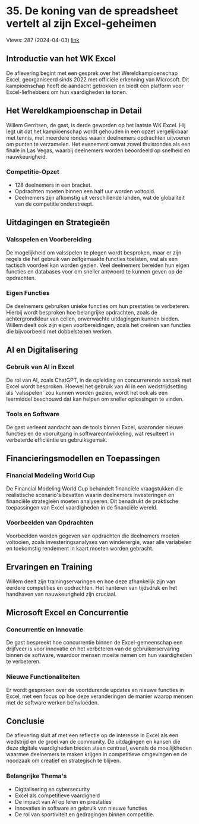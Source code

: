 # 35. De koning van de spreadsheet vertelt al zijn Excel-geheimen
Views: 287 (2024-04-03) [link](https://www.youtube.com/watch?v=jfDKrBbFi3M)


 ## Introductie van het WK Excel
De aflevering begint met een gesprek over het Wereldkampioenschap Excel, georganiseerd sinds 2022 met officiële erkenning van Microsoft. Dit kampioenschap heeft de aandacht getrokken en biedt een platform voor Excel-liefhebbers om hun vaardigheden te tonen.

## Het Wereldkampioenschap in Detail
Willem Gerritsen, de gast, is derde geworden op het laatste WK Excel. Hij legt uit dat het kampioenschap wordt gehouden in een opzet vergelijkbaar met tennis, met meerdere rondes waarin deelnemers opdrachten uitvoeren om punten te verzamelen. Het evenement omvat zowel thuisrondes als een finale in Las Vegas, waarbij deelnemers worden beoordeeld op snelheid en nauwkeurigheid. 

### Competitie-Opzet
- 128 deelnemers in een bracket.
- Opdrachten moeten binnen een half uur worden voltooid.
- Deelnemers zijn afkomstig uit verschillende landen, wat de globaliteit van de competitie onderstreept.

## Uitdagingen en Strategieën
### Valsspelen en Voorbereiding
De mogelijkheid om valsspelen te plegen wordt besproken, maar er zijn regels die het gebruik van zelfgemaakte functies toelaten, wat als een tactisch voordeel kan worden gezien. Veel deelnemers bereiden hun eigen functies en databases voor om sneller antwoord te kunnen geven op de opdrachten.

### Eigen Functies
De deelnemers gebruiken unieke functies om hun prestaties te verbeteren. Hierbij wordt besproken hoe belangrijke opdrachten, zoals de achtergrondkleur van cellen, onverwachte uitdagingen kunnen bieden. Willem deelt ook zijn eigen voorbereidingen, zoals het creëren van functies die bijvoorbeeld met dobbelstenen werken.

## AI en Digitalisering
### Gebruik van AI in Excel
De rol van AI, zoals ChatGPT, in de opleiding en concurrerende aanpak met Excel wordt besproken. Hoewel het gebruik van AI in een wedstrijdsetting als 'valsspelen' zou kunnen worden gezien, wordt het ook als een leermiddel beschouwd dat kan helpen om sneller oplossingen te vinden. 

### Tools en Software
De gast verleent aandacht aan de tools binnen Excel, waaronder nieuwe functies en de vooruitgang in softwareontwikkeling, wat resulteert in verbeterde efficiëntie en gebruiksgemak.

## Financieringsmodellen en Toepassingen
### Financial Modeling World Cup
De Financial Modeling World Cup behandelt financiële vraagstukken die realistische scenario's bevatten waarin deelnemers investeringen en financiële strategieën moeten analyseren. Dit benadrukt de praktische toepassingen van Excel vaardigheden in de financiële wereld.

### Voorbeelden van Opdrachten
Voorbeelden worden gegeven van opdrachten die deelnemers moeten voltooien, zoals investeringsanalyses van windenergie, waar alle variabelen en toekomstig rendement in kaart moeten worden gebracht.

## Ervaringen en Training
Willem deelt zijn trainingservaringen en hoe deze afhankelijk zijn van eerdere competities en opdrachten. Het hanteren van tijdsdruk en het handhaven van nauwkeurigheid zijn cruciaal.

## Microsoft Excel en Concurrentie
### Concurrentie en Innovatie
De gast bespreekt hoe concurrentie binnen de Excel-gemeenschap een drijfveer is voor innovatie en het verbeteren van de gebruikerservaring binnen de software, waardoor mensen moeite nemen om hun vaardigheden te verbeteren.

### Nieuwe Functionaliteiten
Er wordt gesproken over de voortdurende updates en nieuwe functies in Excel, met een focus op hoe deze veranderingen de manier waarop mensen met de software werken beïnvloeden.

## Conclusie
De aflevering sluit af met een reflectie op de interesse in Excel als een wedstrijd en de groei van de community. De uitdagingen en kansen die deze digitale vaardigheden bieden staan centraal, evenals de moeilijkheden waarmee deelnemers te maken krijgen in competitieve omgevingen en de noodzaak om creatief en strategisch te blijven.

### Belangrijke Thema's
- Digitalisering en cybersecurity
- Excel als competitieve vaardigheid
- De impact van AI op leren en prestaties
- Innovaties in software en gebruik van nieuwe functies
- De rol van sportiviteit en gedragingen binnen competitie.
